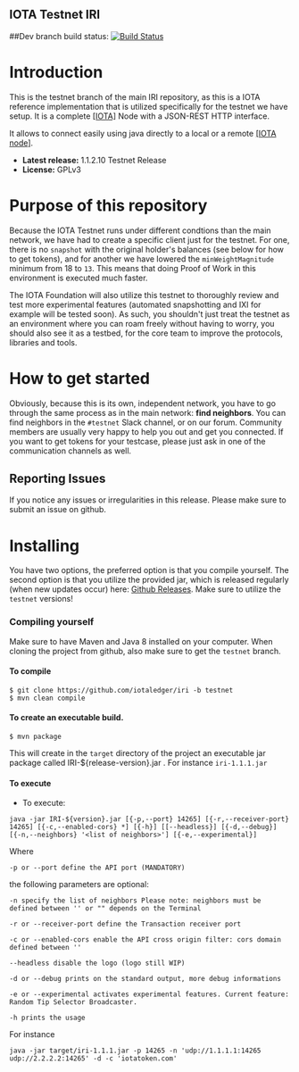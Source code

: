 ## IOTA Testnet IRI

##Dev branch build status: 
[![Build Status](https://travis-ci.org/iotaledger/iri.svg?branch=master)](https://travis-ci.org/iotaledger/iri)

# Introduction

This is the testnet branch of the main IRI repository, as this is a IOTA reference implementation that is utilized specifically for the testnet we have setup. It is a complete [[IOTA]](http://www.iotatoken.com/) Node with a JSON-REST HTTP interface.

It allows to connect easily using java directly to a local or a remote [[IOTA node]](https://iota.readme.io/docs/syncing-to-the-network).

* **Latest release:** 1.1.2.10 Testnet Release
* **License:** GPLv3

# Purpose of this repository

Because the IOTA Testnet runs under different condtions than the main network, we have had to create a specific client just for the testnet. For one, there is no `snapshot` with the original holder's balances (see below for how to get tokens), and for another we have lowered the `minWeightMagnitude` minimum from 18 to `13`. This means that doing Proof of Work in this environment is executed much faster.

The IOTA Foundation will also utilize this testnet to thoroughly review and test more experimental features (automated snapshotting and IXI for example will be tested soon). As such, you shouldn't just treat the testnet as an environment where you can roam freely without having to worry, you should also see it as a testbed, for the core team to improve the protocols, libraries and tools.

# How to get started

Obviously, because this is its own, independent network, you have to go through the same process as in the main network: **find neighbors**. You can find neighbors in the `#testnet` Slack channel, or on our forum. Community members are usually very happy to help you out and get you connected. If you want to get tokens for your testcase, please just ask in one of the communication channels as well.

## Reporting Issues

If you notice any issues or irregularities in this release. Please make sure to submit an issue on github.


# Installing

You have two options, the preferred option is that you compile yourself. The second option is that you utilize the provided jar, which is released regularly (when new updates occur) here: [Github Releases](https://github.com/iotaledger/iri/releases). Make sure to utilize the `testnet` versions!


### Compiling yourself  

Make sure to have Maven and Java 8 installed on your computer. When cloning the project from github, also make sure to get the `testnet` branch.

#### To compile
```
$ git clone https://github.com/iotaledger/iri -b testnet
$ mvn clean compile
```

#### To create an executable build.

```
$ mvn package
```

This will create in the `target` directory of the project an executable jar package called IRI-${release-version}.jar . For instance `iri-1.1.1.jar`

#### To execute

* To execute:

`java -jar IRI-${version}.jar [{-p,--port} 14265] [{-r,--receiver-port} 14265] [{-c,--enabled-cors} *] [{-h}] [[--headless}] [{-d,--debug}] [{-n,--neighbors} '<list of neighbors>'] [{-e,--experimental}]`

Where

`-p or --port define the API port (MANDATORY)`

the following parameters are optional:

`-n specify the list of neighbors Please note: neighbors must be defined between '' or "" depends on the Terminal`

`-r or --receiver-port define the Transaction receiver port`

`-c or --enabled-cors enable the API cross origin filter: cors domain defined between ''`

`--headless disable the logo (logo still WIP)`

`-d or --debug prints on the standard output, more debug informations`

`-e or --experimental activates experimental features. Current feature: Random Tip Selector Broadcaster.`

`-h prints the usage`
 
For instance

`java -jar target/iri-1.1.1.jar -p 14265 -n 'udp://1.1.1.1:14265 udp://2.2.2.2:14265' -d -c 'iotatoken.com'`

